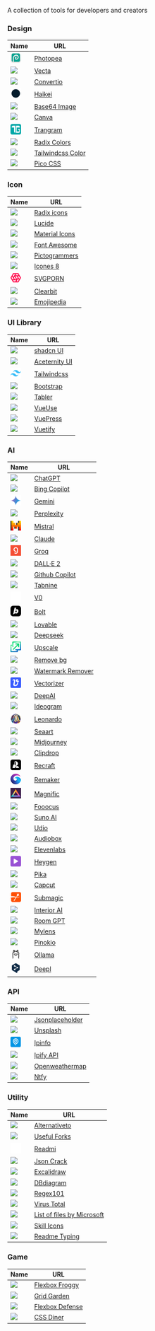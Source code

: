 <style> img { width: 24px; } </style>

A collection of tools for developers and creators

### Design

| Name                                        | URL                                                                  |
| ------------------------------------------- | -------------------------------------------------------------------- |
| <img src="/images/Photopea.ico" />          | [Photopea](https://www.photopea.com/)                                |
| <img src="/images/Vecta.ico" />             | [Vecta](https://vecta.io/nano)                                       |
| <img src="/images/Convertio.ico" />         | [Convertio](https://convertio.co)                                    |
| <img src="/images/Haikei.ico" />            | [Haikei](https://haikei.app/)                                        |
| <img src="/images/Base64 Image.ico" />      | [Base64 Image](https://www.base64-image.de/)                         |
| <img src="/images/Canva.ico" />             | [Canva](https://www.canva.com/)                                      |
| <img src="/images/Trangram.ico" />          | [Trangram](https://www.trangram.com/)                                |
| <img src="/images/Radix Colors.ico" />      | [Radix Colors](https://www.radix-ui.com/colors)                      |
| <img src="/images/Tailwindcss Color.ico" /> | [Tailwindcss Color](https://tailwindcss.com/docs/customizing-colors) |
| <img src="/images/Pico CSS.ico" />          | [Pico CSS](https://picocss.com/)                                     |

### Icon

| Name                                     | URL                                                   |
| ---------------------------------------- | ----------------------------------------------------- |
| <img src="/images/Radix icons.ico" />    | [Radix icons](https://www.radix-ui.com/icons)         |
| <img src="/images/Lucide.ico" />         | [Lucide](https://lucide.dev/)                         |
| <img src="/images/Material Icons.ico" /> | [Material Icons](https://fonts.google.com/icons)      |
| <img src="/images/Font Awesome.ico" />   | [Font Awesome](https://fontawesome.com/search)        |
| <img src="/images/Pictogrammers.ico" />  | [Pictogrammers](https://pictogrammers.com/libraries/) |
| <img src="/images/Icones 8.ico" />       | [Icones 8](https://icones8.fr/icons/color)            |
| <img src="/images/SVGPORN.ico" />        | [SVGPORN](https://svgporn.com/)                       |
| <img src="/images/Clearbit.ico" />       | [Clearbit](https://clearbit.com/logo)                 |
| <img src="/images/Emojipedia.ico" />     | [Emojipedia](https://emojipedia.org/)                 |

### UI Library

| Name                                    | URL                                         |
| --------------------------------------- | ------------------------------------------- |
| <img src="/images/shadcn UI.ico" />     | [shadcn UI](https://ui.shadcn.com/)         |
| <img src="/images/Aceternity UI.ico" /> | [Aceternity UI](https://ui.aceternity.com/) |
| <img src="/images/Tailwindcss.ico" />   | [Tailwindcss](https://tailwindcss.com/)     |
| <img src="/images/Bootstrap.ico" />     | [Bootstrap](https://getbootstrap.com/)      |
| <img src="/images/Tabler.ico" />        | [Tabler](https://tabler.io/)                |
| <img src="/images/VueUse.ico" />        | [VueUse](https://vueuse.org/)               |
| <img src="/images/VuePress.ico" />      | [VuePress](https://vuepress.vuejs.org/)     |
| <img src="/images/Vuetify.ico" />       | [Vuetify](https://vuetifyjs.com/en/)        |

### AI

| Name                                        | URL                                                   |
| ------------------------------------------- | ----------------------------------------------------- |
| <img src="/images/ChatGPT.ico" />           | [ChatGPT](https://chat.openai.com/)                   |
| <img src="/images/Bing Copilot.ico" />      | [Bing Copilot](https://www.bing.com/chat)             |
| <img src="/images/Gemini.ico" />            | [Gemini](https://gemini.google.com/)                  |
| <img src="/images/Perplexity.ico" />        | [Perplexity](https://www.perplexity.ai/)              |
| <img src="/images/Mistral.ico" />           | [Mistral](https://mistral.ai/)                        |
| <img src="/images/Claude.ico" />            | [Claude](https://claude.ai/)                          |
| <img src="/images/Groq.ico" />              | [Groq](https://groq.com/)                             |
| <img src="/images/DALL·E 2.ico" />          | [DALL·E 2](https://openai.com/dall-e-2)               |
| <img src="/images/Github Copilot.ico" />    | [Github Copilot](https://copilot.github.com/)         |
| <img src="/images/Tabnine.ico" />           | [Tabnine](https://www.tabnine.com/)                   |
| <img src="/images/V0.ico" />                | [V0](https://v0.dev/)                                 |
| <img src="/images/Bolt.ico" />              | [Bolt](https://bolt.new/)                             |
| <img src="/images/Lovable.ico" />           | [Lovable](https://lovable.dev/)                       |
| <img src="/images/Deepseek.ico" />          | [Deepseek](https://www.deepseek.com/)                 |
| <img src="/images/Upscale.ico" />           | [Upscale](https://www.upscale.media/)                 |
| <img src="/images/Remove bg.ico" />         | [Remove bg](https://www.remove.bg/)                   |
| <img src="/images/Watermark Remover.ico" /> | [Watermark Remover](https://www.watermarkremover.io/) |
| <img src="/images/Vectorizer.ico" />        | [Vectorizer](https://vectorizer.ai/)                  |
| <img src="/images/DeepAI.ico" />            | [DeepAI](https://deepai.org/)                         |
| <img src="/images/Ideogram.ico" />          | [Ideogram](https://ideogram.ai/)                      |
| <img src="/images/Leonardo.ico" />          | [Leonardo](https://leonardo.ai/)                      |
| <img src="/images/Seaart.ico" />            | [Seaart](https://www.seaart.ai/)                      |
| <img src="/images/Midjourney.ico" />        | [Midjourney](https://www.midjourney.com/)             |
| <img src="/images/Clipdrop.ico" />          | [Clipdrop](https://clipdrop.co/)                      |
| <img src="/images/Recraft.ico" />           | [Recraft](https://www.recraft.ai/)                    |
| <img src="/images/Remaker.ico" />           | [Remaker](https://remaker.ai/)                        |
| <img src="/images/Magnific.ico" />          | [Magnific](https://magnific.ai/)                      |
| <img src="/images/Fooocus.ico" />           | [Fooocus](https://github.com/lllyasviel/Fooocus)      |
| <img src="/images/Suno AI.ico" />           | [Suno AI](https://www.suno.ai/)                       |
| <img src="/images/Udio.ico" />              | [Udio](https://www.udio.com/)                         |
| <img src="/images/Audiobox.ico" />          | [Audiobox](https://audiobox.metademolab.com/)         |
| <img src="/images/Elevenlabs.ico" />        | [Elevenlabs](https://elevenlabs.io/)                  |
| <img src="/images/Heygen.ico" />            | [Heygen](https://www.heygen.com/)                     |
| <img src="/images/Pika.ico" />              | [Pika](https://pika.art/)                             |
| <img src="/images/Capcut.ico" />            | [Capcut](https://www.capcut.com/)                     |
| <img src="/images/Submagic.ico" />          | [Submagic](https://www.submagic.co/)                  |
| <img src="/images/Interior AI.ico" />       | [Interior AI](https://interiorai.com/)                |
| <img src="/images/Room GPT.ico" />          | [Room GPT](https://www.roomgpt.io/)                   |
| <img src="/images/Mylens.ico" />            | [Mylens](https://mylens.ai/)                          |
| <img src="/images/Pinokio.ico" />           | [Pinokio](https://pinokio.computer/)                  |
| <img src="/images/Ollama.ico" />            | [Ollama](https://ollama.com/)                         |
| <img src="/images/Deepl.ico" />             | [Deepl](https://www.deepl.com/translator)             |

### API

| Name                                      | URL                                                      |
| ----------------------------------------- | -------------------------------------------------------- |
| <img src="/images/Jsonplaceholder.ico" /> | [Jsonplaceholder](https://jsonplaceholder.typicode.com/) |
| <img src="/images/Unsplash.ico" />        | [Unsplash](https://unsplash.com/developers)              |
| <img src="/images/Ipinfo.ico" />          | [Ipinfo](https://ipinfo.io/)                             |
| <img src="/images/Ipify API.ico" />       | [Ipify API](https://www.ipify.org/)                      |
| <img src="/images/Openweathermap.ico" />  | [Openweathermap](https://openweathermap.org/)            |
| <img src="/images/Ntfy.ico" />            | [Ntfy](https://ntfy.sh/)                                 |

### Utility

| Name                                                 | URL                                                                 |
| ---------------------------------------------------- | ------------------------------------------------------------------- |
| <img src="/images/Alternativeto.ico" />              | [Alternativeto](https://alternativeto.net/)                         |
| <img src="/images/Useful Forks.ico" />               | [Useful Forks](https://useful-forks.github.io/)                     |
| <img src="/images/Readmi.ico" />                     | [Readmi](https://readmi.xyz/)                                       |
| <img src="/images/Json Crack.ico" />                 | [Json Crack](https://jsoncrack.com/)                                |
| <img src="/images/Excalidraw.ico" />                 | [Excalidraw](https://excalidraw.com/)                               |
| <img src="/images/DBdiagram.ico" />                  | [DBdiagram](https://dbdiagram.io/home)                              |
| <img src="/images/Regex101.ico" />                   | [Regex101](https://regex101.com/)                                   |
| <img src="/images/Virus Total.ico" />                | [Virus Total](https://www.virustotal.com/gui/home/upload)           |
| <img src="/images/List of files by Microsoft.ico" /> | [List of files by Microsoft](https://files.rg-adguard.net/category) |
| <img src="/images/Skill Icons.ico" />                | [Skill Icons](https://skillicons.dev/)                              |
| <img src="/images/Readme Typing.ico" />              | [Readme Typing](https://readme-typing-svg.herokuapp.com/)           |

### Game

| Name                                      | URL                                               |
| ----------------------------------------- | ------------------------------------------------- |
| <img src="/images/Flexbox Froggy.ico" />  | [Flexbox Froggy](https://flexboxfroggy.com)       |
| <img src="/images/Grid Garden.ico" />     | [Grid Garden](https://cssgridgarden.com/)         |
| <img src="/images/Flexbox Defense.ico" /> | [Flexbox Defense](http://www.flexboxdefense.com/) |
| <img src="/images/CSS Diner.ico" />       | [CSS Diner](https://flukeout.github.io/)          |
